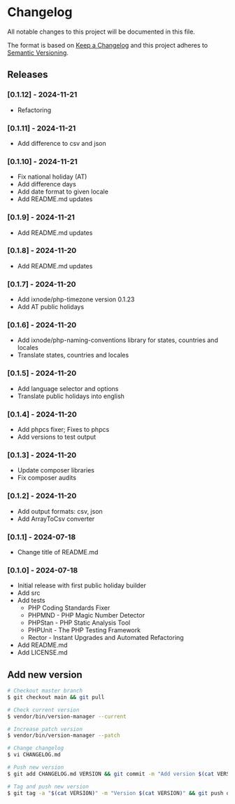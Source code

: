 # Changelog

All notable changes to this project will be documented in this file.

The format is based on [Keep a Changelog](http://keepachangelog.com/en/1.0.0/)
and this project adheres to [Semantic Versioning](http://semver.org/spec/v2.0.0.html).

## Releases

### [0.1.12] - 2024-11-21

* Refactoring

### [0.1.11] - 2024-11-21

* Add difference to csv and json

### [0.1.10] - 2024-11-21

* Fix national holiday (AT)
* Add difference days
* Add date format to given locale
* Add README.md updates

### [0.1.9] - 2024-11-21

* Add README.md updates

### [0.1.8] - 2024-11-20

* Add README.md updates

### [0.1.7] - 2024-11-20

* Add ixnode/php-timezone version 0.1.23
* Add AT public holidays

### [0.1.6] - 2024-11-20

* Add ixnode/php-naming-conventions library for states, countries and locales
* Translate states, countries and locales

### [0.1.5] - 2024-11-20

* Add language selector and options
* Translate public holidays into english

### [0.1.4] - 2024-11-20

* Add phpcs fixer; Fixes to phpcs
* Add versions to test output

### [0.1.3] - 2024-11-20

* Update composer libraries
* Fix composer audits

### [0.1.2] - 2024-11-20

* Add output formats: csv, json
* Add ArrayToCsv converter

### [0.1.1] - 2024-07-18

* Change title of README.md

### [0.1.0] - 2024-07-18

* Initial release with first public holiday builder
* Add src
* Add tests
  * PHP Coding Standards Fixer
  * PHPMND - PHP Magic Number Detector
  * PHPStan - PHP Static Analysis Tool
  * PHPUnit - The PHP Testing Framework
  * Rector - Instant Upgrades and Automated Refactoring
* Add README.md
* Add LICENSE.md

## Add new version

```bash
# Checkout master branch
$ git checkout main && git pull

# Check current version
$ vendor/bin/version-manager --current

# Increase patch version
$ vendor/bin/version-manager --patch

# Change changelog
$ vi CHANGELOG.md

# Push new version
$ git add CHANGELOG.md VERSION && git commit -m "Add version $(cat VERSION)" && git push

# Tag and push new version
$ git tag -a "$(cat VERSION)" -m "Version $(cat VERSION)" && git push origin "$(cat VERSION)"
```
